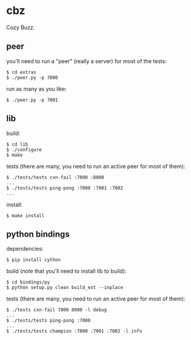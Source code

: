 cbz
===
Cozy Buzz.

peer
---

you'll need to run a "peer" (really a server) for most of the tests:

    $ cd extras
    $ ./peer.py -p 7000

run as many as you like:

    $ ./peer.py -p 7001

lib
---

build:

    $ cd lib
    $ ./configure
    $ make

tests (there are many, you need to run an active peer for most of them):

    $ ./tests/tests cxn-fail :7000 :8000
    ...
    $ ./tests/tests ping-pong :7000 :7001 :7002
    ...

install:

    $ make install

python bindings
---

dependencies:

    $ pip install cython

build (note that you'll need to install lib to build):

    $ cd bindings/py
    $ python setup.py clean build_ext --inplace

tests (there are many, you need to run an active peer for most of them):

    $ ./tests cxn-fail 7000 8000 -l debug
    ...
    $ ./tests/tests ping-pong :7000
    ...
    $ ./tests/tests champion :7000 :7001 :7002 -l info

